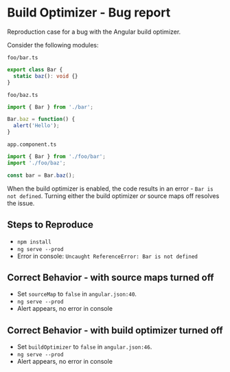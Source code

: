 # Build Optimizer - Bug report

Reproduction case for a bug with the Angular build optimizer.

Consider the following modules:

`foo/bar.ts`

```ts
export class Bar {
  static baz(): void {}
}
```

`foo/baz.ts`

```ts
import { Bar } from './bar';

Bar.baz = function() {
  alert('Hello');
}
```

`app.component.ts`

```ts
import { Bar } from './foo/bar';
import './foo/baz';

const bar = Bar.baz();
```

When the build optimizer is enabled, the code results in an error - `Bar is not defined`.
Turning either the build optimizer _or_ source maps off resolves the issue.

## Steps to Reproduce

* `npm install`
* `ng serve --prod`
* Error in console: `Uncaught ReferenceError: Bar is not defined`

## Correct Behavior - with source maps turned off

* Set `sourceMap` to `false` in `angular.json:40`.
* `ng serve --prod`
* Alert appears, no error in console

## Correct Behavior - with build optimizer turned off

* Set `buildOptimizer` to `false` in `angular.json:46`.
* `ng serve --prod`
* Alert appears, no error in console

